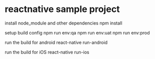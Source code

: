 # reactnative sample project

install node_module and other dependencies
npm install

setup build config
npm run env:qa
npm run env:uat
npm run env:prod

run the build for android
react-native run-android


run the build for iOS
react-native run-ios
